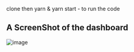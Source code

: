 clone then yarn & yarn start - to run the code
## A ScreenShot of the dashboard
![image](https://user-images.githubusercontent.com/67858239/107810676-b9c18200-6d75-11eb-86ad-4a96e17b13e8.png)
